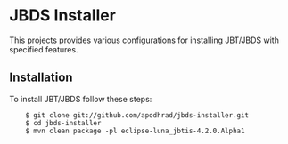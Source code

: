 # JBDS Installer
This projects provides various configurations for installing JBT/JBDS with specified features.

## Installation
To install JBT/JBDS follow these steps:

        $ git clone git://github.com/apodhrad/jbds-installer.git
        $ cd jbds-installer
        $ mvn clean package -pl eclipse-luna_jbtis-4.2.0.Alpha1
